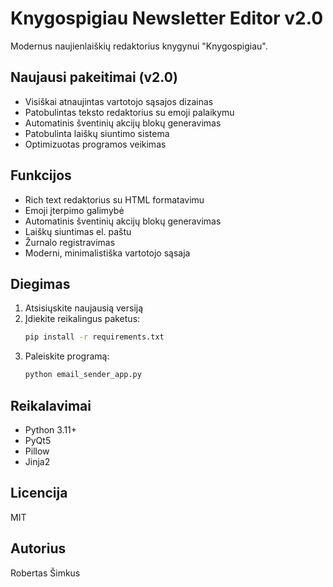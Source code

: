 # Knygospigiau Newsletter Editor v2.0

Modernus naujienlaiškių redaktorius knygynui "Knygospigiau".

## Naujausi pakeitimai (v2.0)

- Visiškai atnaujintas vartotojo sąsajos dizainas
- Patobulintas teksto redaktorius su emoji palaikymu
- Automatinis šventinių akcijų blokų generavimas
- Patobulinta laiškų siuntimo sistema
- Optimizuotas programos veikimas

## Funkcijos

- Rich text redaktorius su HTML formatavimu
- Emoji įterpimo galimybė
- Automatinis šventinių akcijų blokų generavimas
- Laiškų siuntimas el. paštu
- Žurnalo registravimas
- Moderni, minimalistiška vartotojo sąsaja

## Diegimas

1. Atsisiųskite naujausią versiją
2. Įdiekite reikalingus paketus:
   ```bash
   pip install -r requirements.txt
   ```
3. Paleiskite programą:
   ```bash
   python email_sender_app.py
   ```

## Reikalavimai

- Python 3.11+
- PyQt5
- Pillow
- Jinja2

## Licencija

MIT

## Autorius

Robertas Šimkus 